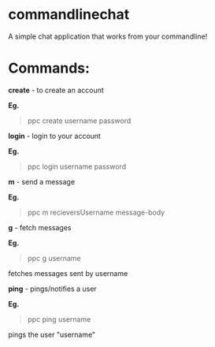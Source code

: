 # commandlinechat

A simple chat application that works from your commandline!

# Commands:

**create** - to create an account

**Eg.**

> ppc create username password

**login** - login to your account

**Eg.** 

> ppc login username password

**m** - send a message

**Eg.**

> ppc m recieversUsername message-body

**g** - fetch messages

**Eg.**

> ppc g username

fetches messages sent by username

**ping** - pings/notifies a user

**Eg.**

> ppc ping username

pings the user "username"


